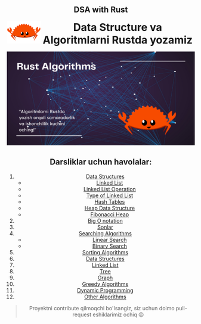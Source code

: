 <h2 align="center">DSA with Rust </h2>

<header>
<img src="./assets/icon.png" alt="logo" height="60" align="left">
<h1 style="display: inline">Data Structure va Algoritmlarni Rustda yozamiz</h1>

![alt text](./assets/banner.png)

## Darsliklar uchun havolalar:


1. [Data Structures](./00.Data%20Structure)
    * [Linked List](./00.Data%20Structure/linked-list.md)
    * [Linked List Operation]()
    * [Type of Linked List]()
    * [Hash Tables]()
    * [Heap Data Structure]()
    * [Fibonacci Heap]()
2. [Big O notation](./01.Big%20O%20notation/big-o-notation.md)
3. [Sonlar](./02.Numbers/Numbers.md)
4. [Searching Algorithms](./03.Searching%20Algorithms/Searching%20Algorithms.md)
    * [Linear Search](./03.Searching%20Algorithms/linear-search.md)
    * [Binary Search](./03.Searching%20Algorithms/binary-search.md)
5. [Sorting Algorithms](./04.Sorting%20Algorithms/Sorting%20Algorithms.md)
6. [Data Structures](./05.Data%20Structures/Data%20Structures.md)
7. [Linked List](./06.Linked%20List/Linked%20List.md)
8. [Tree](./07.Tree/Tree.md)
9. [Graph](./08.Graph/Graph.md)
10. [Greedy Algorithms](./09.Greedy%20Algorithms/Greedy%20Algorithms.md)
11. [Dynamic Programming](./10.Dynamic%20Programming/Dynamic%20Programming.md)
12. [Other Algorithms](./11.Other%20Algorithms/Other%20Algorithms.md)

> Proyektni contribute qilmoqchi bo'lsangiz, siz uchun doimo pull-request eshiklarimiz ochiq 😉